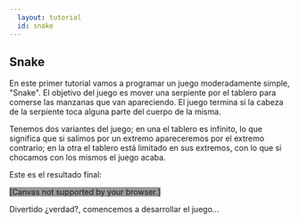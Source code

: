 ```yaml
---
  layout: tutorial
  id: snake
---
```

## Snake
En este primer tutorial vamos a programar un juego moderadamente simple, "Snake". El objetivo del juego es mover una serpiente
por el tablero para comerse las manzanas que van apareciendo. El juego termina si la cabeza de la serpiente toca alguna parte
del cuerpo de la misma.

Tenemos dos variantes del juego; en una el tablero es infinito, lo que significa que si salimos por un extremo apareceremos por
el extremo contrario; en la otra el tablero está limitado en sus extremos, con lo que si chocamos con los mismos el juego acaba.

Este es el resultado final:

<div class="game_example">
  <script type="application/javascript" src="assets/game-09.js"></script>
  <canvas id="canvas" width="700" height="350" style="background:#999">[Canvas not supported by your browser.]</canvas>
</div>

Divertido ¿verdad?, comencemos a desarrollar el juego...
